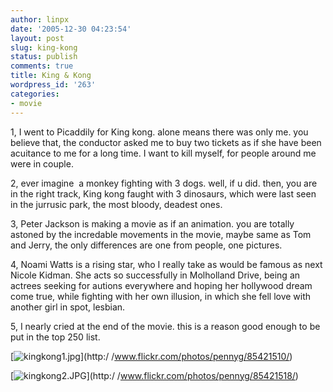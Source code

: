 ```yaml
---
author: linpx
date: '2005-12-30 04:23:54'
layout: post
slug: king-kong
status: publish
comments: true
title: King & Kong
wordpress_id: '263'
categories:
- movie
---
```


1, I went to Picaddily for King kong. alone means there was only me. you
believe that, the conductor asked me to buy two tickets as if she have been
acuitance to me for a long time. I want to kill myself, for people around me
were in couple.

2, ever imagine  a monkey fighting with 3 dogs. well, if u did. then, you are
in the right track, King kong faught with 3 dinosaurs, which were last seen in
the jurrusic park, the most bloody, deadest ones.

3, Peter Jackson is making a movie as if an animation. you are totally astoned
by the incredable movements in the movie, maybe same as Tom and Jerry, the
only differences are one from people, one pictures.

4, Noami Watts is a rising star, who I really take as would be famous as next
Nicole Kidman. She acts so successfully in Molholland Drive, being an actrees
seeking for autions everywhere and hoping her hollywood dream come true, while
fighting with her own illusion, in which she fell love with another girl in
spot, lesbian.

5, I nearly cried at the end of the movie. this is a reason good enough to be
put in the top 250 list.

  
[![kingkong1.jpg](http://static.flickr.com/41/85421510_97e8d931a6.jpg)](http:/
/www.flickr.com/photos/pennyg/85421510/)

[![kingkong2.JPG](http://static.flickr.com/42/85421518_3b385b6f38.jpg)](http:/
/www.flickr.com/photos/pennyg/85421518/)

